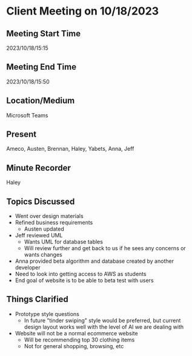 # Client Meeting on 10/18/2023

## Meeting Start Time
2023/10/18/15:15

## Meeting End Time
2023/10/18/15:50

## Location/Medium
Microsoft Teams

## Present
Ameco, Austen, Brennan, Haley, Yabets, Anna, Jeff

## Minute Recorder
Haley

## Topics Discussed
* Went over design materials
* Refined business requirements
  * Austen updated 
* Jeff reviewed UML
  * Wants UML for database tables
  * Will review further and get back to us if he sees any concerns or wants changes
* Anna provided beta algorithm and database created by another developer
* Need to look into getting access to AWS as students
* End goal of website is to be able to beta test with users

## Things Clarified
* Prototype style questions
  * In future "tinder swiping" style would be preferred, but current design layout works well with the level of AI we are dealing with
* Website will not be a normal ecommerce website
  * Will be recommending top 30 clothing items
  * Not for general shopping, browsing, etc
